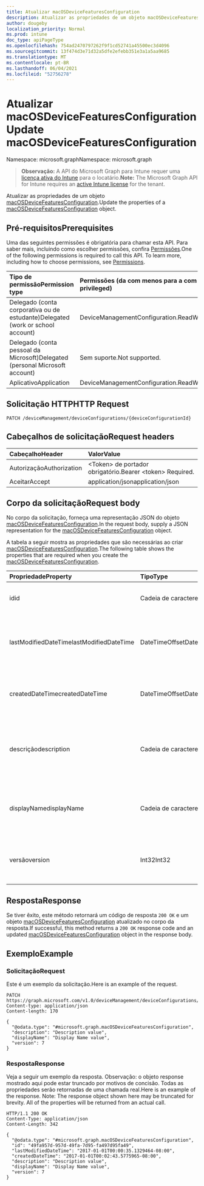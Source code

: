 ```yaml
---
title: Atualizar macOSDeviceFeaturesConfiguration
description: Atualizar as propriedades de um objeto macOSDeviceFeaturesConfiguration.
author: dougeby
localization_priority: Normal
ms.prod: intune
doc_type: apiPageType
ms.openlocfilehash: 754ad2470797262f9f1cd52741a45500ec3d4096
ms.sourcegitcommit: 13f474d3e71d32a5dfe2efebb351e3a1a5aa9685
ms.translationtype: MT
ms.contentlocale: pt-BR
ms.lasthandoff: 06/04/2021
ms.locfileid: "52756278"
---
```

# <a name="update-macosdevicefeaturesconfiguration"></a><span data-ttu-id="1f90d-103">Atualizar macOSDeviceFeaturesConfiguration</span><span class="sxs-lookup"><span data-stu-id="1f90d-103">Update macOSDeviceFeaturesConfiguration</span></span>

<span data-ttu-id="1f90d-104">Namespace: microsoft.graph</span><span class="sxs-lookup"><span data-stu-id="1f90d-104">Namespace: microsoft.graph</span></span>

> <span data-ttu-id="1f90d-105">**Observação:** A API do Microsoft Graph para Intune requer uma [licença ativa do Intune](https://go.microsoft.com/fwlink/?linkid=839381) para o locatário.</span><span class="sxs-lookup"><span data-stu-id="1f90d-105">**Note:** The Microsoft Graph API for Intune requires an [active Intune license](https://go.microsoft.com/fwlink/?linkid=839381) for the tenant.</span></span>

<span data-ttu-id="1f90d-106">Atualizar as propriedades de um objeto [macOSDeviceFeaturesConfiguration](../resources/intune-deviceconfig-macosdevicefeaturesconfiguration.md).</span><span class="sxs-lookup"><span data-stu-id="1f90d-106">Update the properties of a [macOSDeviceFeaturesConfiguration](../resources/intune-deviceconfig-macosdevicefeaturesconfiguration.md) object.</span></span>

## <a name="prerequisites"></a><span data-ttu-id="1f90d-107">Pré-requisitos</span><span class="sxs-lookup"><span data-stu-id="1f90d-107">Prerequisites</span></span>
<span data-ttu-id="1f90d-p101">Uma das seguintes permissões é obrigatória para chamar esta API. Para saber mais, incluindo como escolher permissões, confira [Permissões](/graph/permissions-reference).</span><span class="sxs-lookup"><span data-stu-id="1f90d-p101">One of the following permissions is required to call this API. To learn more, including how to choose permissions, see [Permissions](/graph/permissions-reference).</span></span>

|<span data-ttu-id="1f90d-110">Tipo de permissão</span><span class="sxs-lookup"><span data-stu-id="1f90d-110">Permission type</span></span>|<span data-ttu-id="1f90d-111">Permissões (da com menos para a com mais privilégios)</span><span class="sxs-lookup"><span data-stu-id="1f90d-111">Permissions (from least to most privileged)</span></span>|
|:---|:---|
|<span data-ttu-id="1f90d-112">Delegado (conta corporativa ou de estudante)</span><span class="sxs-lookup"><span data-stu-id="1f90d-112">Delegated (work or school account)</span></span>|<span data-ttu-id="1f90d-113">DeviceManagementConfiguration.ReadWrite.All</span><span class="sxs-lookup"><span data-stu-id="1f90d-113">DeviceManagementConfiguration.ReadWrite.All</span></span>|
|<span data-ttu-id="1f90d-114">Delegado (conta pessoal da Microsoft)</span><span class="sxs-lookup"><span data-stu-id="1f90d-114">Delegated (personal Microsoft account)</span></span>|<span data-ttu-id="1f90d-115">Sem suporte.</span><span class="sxs-lookup"><span data-stu-id="1f90d-115">Not supported.</span></span>|
|<span data-ttu-id="1f90d-116">Aplicativo</span><span class="sxs-lookup"><span data-stu-id="1f90d-116">Application</span></span>|<span data-ttu-id="1f90d-117">DeviceManagementConfiguration.ReadWrite.All</span><span class="sxs-lookup"><span data-stu-id="1f90d-117">DeviceManagementConfiguration.ReadWrite.All</span></span>|

## <a name="http-request"></a><span data-ttu-id="1f90d-118">Solicitação HTTP</span><span class="sxs-lookup"><span data-stu-id="1f90d-118">HTTP Request</span></span>
<!-- {
  "blockType": "ignored"
}
-->
``` http
PATCH /deviceManagement/deviceConfigurations/{deviceConfigurationId}
```

## <a name="request-headers"></a><span data-ttu-id="1f90d-119">Cabeçalhos de solicitação</span><span class="sxs-lookup"><span data-stu-id="1f90d-119">Request headers</span></span>
|<span data-ttu-id="1f90d-120">Cabeçalho</span><span class="sxs-lookup"><span data-stu-id="1f90d-120">Header</span></span>|<span data-ttu-id="1f90d-121">Valor</span><span class="sxs-lookup"><span data-stu-id="1f90d-121">Value</span></span>|
|:---|:---|
|<span data-ttu-id="1f90d-122">Autorização</span><span class="sxs-lookup"><span data-stu-id="1f90d-122">Authorization</span></span>|<span data-ttu-id="1f90d-123">&lt;Token&gt; de portador obrigatório.</span><span class="sxs-lookup"><span data-stu-id="1f90d-123">Bearer &lt;token&gt; Required.</span></span>|
|<span data-ttu-id="1f90d-124">Aceitar</span><span class="sxs-lookup"><span data-stu-id="1f90d-124">Accept</span></span>|<span data-ttu-id="1f90d-125">application/json</span><span class="sxs-lookup"><span data-stu-id="1f90d-125">application/json</span></span>|

## <a name="request-body"></a><span data-ttu-id="1f90d-126">Corpo da solicitação</span><span class="sxs-lookup"><span data-stu-id="1f90d-126">Request body</span></span>
<span data-ttu-id="1f90d-127">No corpo da solicitação, forneça uma representação JSON do objeto [macOSDeviceFeaturesConfiguration](../resources/intune-deviceconfig-macosdevicefeaturesconfiguration.md).</span><span class="sxs-lookup"><span data-stu-id="1f90d-127">In the request body, supply a JSON representation for the [macOSDeviceFeaturesConfiguration](../resources/intune-deviceconfig-macosdevicefeaturesconfiguration.md) object.</span></span>

<span data-ttu-id="1f90d-128">A tabela a seguir mostra as propriedades que são necessárias ao criar [macOSDeviceFeaturesConfiguration](../resources/intune-deviceconfig-macosdevicefeaturesconfiguration.md).</span><span class="sxs-lookup"><span data-stu-id="1f90d-128">The following table shows the properties that are required when you create the [macOSDeviceFeaturesConfiguration](../resources/intune-deviceconfig-macosdevicefeaturesconfiguration.md).</span></span>

|<span data-ttu-id="1f90d-129">Propriedade</span><span class="sxs-lookup"><span data-stu-id="1f90d-129">Property</span></span>|<span data-ttu-id="1f90d-130">Tipo</span><span class="sxs-lookup"><span data-stu-id="1f90d-130">Type</span></span>|<span data-ttu-id="1f90d-131">Descrição</span><span class="sxs-lookup"><span data-stu-id="1f90d-131">Description</span></span>|
|:---|:---|:---|
|<span data-ttu-id="1f90d-132">id</span><span class="sxs-lookup"><span data-stu-id="1f90d-132">id</span></span>|<span data-ttu-id="1f90d-133">Cadeia de caracteres</span><span class="sxs-lookup"><span data-stu-id="1f90d-133">String</span></span>|<span data-ttu-id="1f90d-134">Chave da entidade.</span><span class="sxs-lookup"><span data-stu-id="1f90d-134">Key of the entity.</span></span> <span data-ttu-id="1f90d-135">Herdada de [deviceConfiguration](../resources/intune-deviceconfig-deviceconfiguration.md)</span><span class="sxs-lookup"><span data-stu-id="1f90d-135">Inherited from [deviceConfiguration](../resources/intune-deviceconfig-deviceconfiguration.md)</span></span>|
|<span data-ttu-id="1f90d-136">lastModifiedDateTime</span><span class="sxs-lookup"><span data-stu-id="1f90d-136">lastModifiedDateTime</span></span>|<span data-ttu-id="1f90d-137">DateTimeOffset</span><span class="sxs-lookup"><span data-stu-id="1f90d-137">DateTimeOffset</span></span>|<span data-ttu-id="1f90d-138">DateTime da última modificação do objeto.</span><span class="sxs-lookup"><span data-stu-id="1f90d-138">DateTime the object was last modified.</span></span> <span data-ttu-id="1f90d-139">Herdada de [deviceConfiguration](../resources/intune-deviceconfig-deviceconfiguration.md)</span><span class="sxs-lookup"><span data-stu-id="1f90d-139">Inherited from [deviceConfiguration](../resources/intune-deviceconfig-deviceconfiguration.md)</span></span>|
|<span data-ttu-id="1f90d-140">createdDateTime</span><span class="sxs-lookup"><span data-stu-id="1f90d-140">createdDateTime</span></span>|<span data-ttu-id="1f90d-141">DateTimeOffset</span><span class="sxs-lookup"><span data-stu-id="1f90d-141">DateTimeOffset</span></span>|<span data-ttu-id="1f90d-142">DateTime em que o objeto foi criado.</span><span class="sxs-lookup"><span data-stu-id="1f90d-142">DateTime the object was created.</span></span> <span data-ttu-id="1f90d-143">Herdada de [deviceConfiguration](../resources/intune-deviceconfig-deviceconfiguration.md)</span><span class="sxs-lookup"><span data-stu-id="1f90d-143">Inherited from [deviceConfiguration](../resources/intune-deviceconfig-deviceconfiguration.md)</span></span>|
|<span data-ttu-id="1f90d-144">descrição</span><span class="sxs-lookup"><span data-stu-id="1f90d-144">description</span></span>|<span data-ttu-id="1f90d-145">Cadeia de caracteres</span><span class="sxs-lookup"><span data-stu-id="1f90d-145">String</span></span>|<span data-ttu-id="1f90d-146">O administrador forneceu a descrição da Configuração do dispositivo.</span><span class="sxs-lookup"><span data-stu-id="1f90d-146">Admin provided description of the Device Configuration.</span></span> <span data-ttu-id="1f90d-147">Herdada de [deviceConfiguration](../resources/intune-deviceconfig-deviceconfiguration.md)</span><span class="sxs-lookup"><span data-stu-id="1f90d-147">Inherited from [deviceConfiguration](../resources/intune-deviceconfig-deviceconfiguration.md)</span></span>|
|<span data-ttu-id="1f90d-148">displayName</span><span class="sxs-lookup"><span data-stu-id="1f90d-148">displayName</span></span>|<span data-ttu-id="1f90d-149">Cadeia de caracteres</span><span class="sxs-lookup"><span data-stu-id="1f90d-149">String</span></span>|<span data-ttu-id="1f90d-150">O administrador forneceu o nome da Configuração do dispositivo.</span><span class="sxs-lookup"><span data-stu-id="1f90d-150">Admin provided name of the device configuration.</span></span> <span data-ttu-id="1f90d-151">Herdada de [deviceConfiguration](../resources/intune-deviceconfig-deviceconfiguration.md)</span><span class="sxs-lookup"><span data-stu-id="1f90d-151">Inherited from [deviceConfiguration](../resources/intune-deviceconfig-deviceconfiguration.md)</span></span>|
|<span data-ttu-id="1f90d-152">versão</span><span class="sxs-lookup"><span data-stu-id="1f90d-152">version</span></span>|<span data-ttu-id="1f90d-153">Int32</span><span class="sxs-lookup"><span data-stu-id="1f90d-153">Int32</span></span>|<span data-ttu-id="1f90d-154">Versão da configuração do dispositivo.</span><span class="sxs-lookup"><span data-stu-id="1f90d-154">Version of the device configuration.</span></span> <span data-ttu-id="1f90d-155">Herdada de [deviceConfiguration](../resources/intune-deviceconfig-deviceconfiguration.md)</span><span class="sxs-lookup"><span data-stu-id="1f90d-155">Inherited from [deviceConfiguration](../resources/intune-deviceconfig-deviceconfiguration.md)</span></span>|



## <a name="response"></a><span data-ttu-id="1f90d-156">Resposta</span><span class="sxs-lookup"><span data-stu-id="1f90d-156">Response</span></span>
<span data-ttu-id="1f90d-157">Se tiver êxito, este método retornará um código de resposta `200 OK` e um objeto [macOSDeviceFeaturesConfiguration](../resources/intune-deviceconfig-macosdevicefeaturesconfiguration.md) atualizado no corpo da resposta.</span><span class="sxs-lookup"><span data-stu-id="1f90d-157">If successful, this method returns a `200 OK` response code and an updated [macOSDeviceFeaturesConfiguration](../resources/intune-deviceconfig-macosdevicefeaturesconfiguration.md) object in the response body.</span></span>

## <a name="example"></a><span data-ttu-id="1f90d-158">Exemplo</span><span class="sxs-lookup"><span data-stu-id="1f90d-158">Example</span></span>

### <a name="request"></a><span data-ttu-id="1f90d-159">Solicitação</span><span class="sxs-lookup"><span data-stu-id="1f90d-159">Request</span></span>
<span data-ttu-id="1f90d-160">Este é um exemplo da solicitação.</span><span class="sxs-lookup"><span data-stu-id="1f90d-160">Here is an example of the request.</span></span>
``` http
PATCH https://graph.microsoft.com/v1.0/deviceManagement/deviceConfigurations/{deviceConfigurationId}
Content-type: application/json
Content-length: 170

{
  "@odata.type": "#microsoft.graph.macOSDeviceFeaturesConfiguration",
  "description": "Description value",
  "displayName": "Display Name value",
  "version": 7
}
```

### <a name="response"></a><span data-ttu-id="1f90d-161">Resposta</span><span class="sxs-lookup"><span data-stu-id="1f90d-161">Response</span></span>
<span data-ttu-id="1f90d-p108">Veja a seguir um exemplo da resposta. Observação: o objeto response mostrado aqui pode estar truncado por motivos de concisão. Todas as propriedades serão retornadas de uma chamada real.</span><span class="sxs-lookup"><span data-stu-id="1f90d-p108">Here is an example of the response. Note: The response object shown here may be truncated for brevity. All of the properties will be returned from an actual call.</span></span>
``` http
HTTP/1.1 200 OK
Content-Type: application/json
Content-Length: 342

{
  "@odata.type": "#microsoft.graph.macOSDeviceFeaturesConfiguration",
  "id": "49fa957d-957d-49fa-7d95-fa497d95fa49",
  "lastModifiedDateTime": "2017-01-01T00:00:35.1329464-08:00",
  "createdDateTime": "2017-01-01T00:02:43.5775965-08:00",
  "description": "Description value",
  "displayName": "Display Name value",
  "version": 7
}
```




